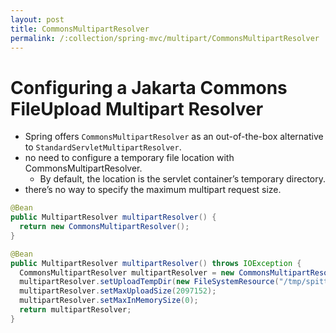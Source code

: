 ```yaml
---
layout: post
title: CommonsMultipartResolver
permalink: /:collection/spring-mvc/multipart/CommonsMultipartResolver
---
```


# Configuring a Jakarta Commons FileUpload Multipart Resolver

- Spring offers `CommonsMultipartResolver` as an out-of-the-box alternative to `StandardServletMultipartResolver`.
- no need to configure a temporary file location with CommonsMultipartResolver.
  -  By default, the location is the servlet container’s temporary directory.
- there’s no way to specify the maximum multipart request size.

```java
@Bean
public MultipartResolver multipartResolver() {
  return new CommonsMultipartResolver();
}
```
```java
@Bean
public MultipartResolver multipartResolver() throws IOException {
  CommonsMultipartResolver multipartResolver = new CommonsMultipartResolver();
  multipartResolver.setUploadTempDir(new FileSystemResource("/tmp/spittr/uploads"));
  multipartResolver.setMaxUploadSize(2097152);
  multipartResolver.setMaxInMemorySize(0);
  return multipartResolver;
}
```
